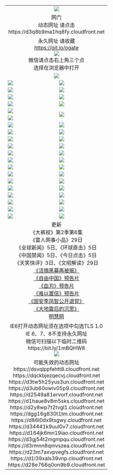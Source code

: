 ﻿<table>
  <tr></tr>
  <tr><td colspan=2 align=center><img src="https://cloud.githubusercontent.com/assets/11880933/13434984/f430fae2-e012-11e5-814f-c2df1e82b247.jpg" /></td></tr>
  <tr><td colspan=2 align=center>网门<br>动态网址 请点击
<br>https://d3q8b9ma1hq8fy.cloudfront.net
    </td>
  </tr>
  <tr>
    <td colspan=2 align=center>永久网址 请收藏<br/><a href="https://git.io/ogate" target="_blank">https://git.io/ogate</a><br/><a href="https://d3q8b9ma1hq8fy.cloudfront.net/Up/0WMGDL2.png" target="_blank"><img src="https://d3q8b9ma1hq8fy.cloudfront.net/Up/0WMGD2.png"/></a>
    <br>微信请点击右上角三个点<br>选择在浏览器中打开<br></td>
  </tr>
  <tr>
    <td colspan=2 align=center><a href="https://d3q8b9ma1hq8fy.cloudfront.net/ogUP.aspx?name=0oGate.apk" target="_blank"><img src="https://d3q8b9ma1hq8fy.cloudfront.net/Up/0WMAZ.jpg" /></a></td>
  </tr>
  <tr>
    <td><a href="https://d3q8b9ma1hq8fy.cloudfront.net/ogNice.aspx" target="_blank"><img src="https://d3q8b9ma1hq8fy.cloudfront.net/Up/0WCYY.jpg" /></a></td>
    <td><a href="https://d3q8b9ma1hq8fy.cloudfront.net/onCO.aspx?ob=600%E4%BA%8B%E7%89%A9&op=%E5%A2%9E%E5%88%A0%E6%94%B9&args=WH1~%23%E7%B1%BB%E5%9E%8B6%E6%96%B0%E9%97%BB%7c%23%E7%B1%BB%E5%9E%8B6%E8%AF%84%E8%AE%BA&mode=" target="_blank"><img src="https://d3q8b9ma1hq8fy.cloudfront.net/Up/0WZTT.jpg" /></a></td> 
  </tr>
  <tr>
    <td><a href="https://d3q8b9ma1hq8fy.cloudfront.net/ogDY.aspx" target="_blank"><img src="https://d3q8b9ma1hq8fy.cloudfront.net/Up/0FK.jpg" /></a></td>
    <td><a href="https://d3q8b9ma1hq8fy.cloudfront.net/ogST.aspx" target="_blank"><img src="https://d3q8b9ma1hq8fy.cloudfront.net/Up/0ST.jpg" /></a></td> 
  </tr>
  <tr>
    <!--td rowspan=2><a href="https://d3q8b9ma1hq8fy.cloudfront.net/ogUP.aspx?name=WJ.mp4&count=T:1,480P:1" target="_blank"><img src="https://d3q8b9ma1hq8fy.cloudfront.net/Up/WJ.jpg" /></a></td-->
    <td><a href="https://d3q8b9ma1hq8fy.cloudfront.net/ogUP.aspx?name=11DKC.mp4&count=T:2,2:6,1:16" target="_blank"><img src="https://d3q8b9ma1hq8fy.cloudfront.net/Up/11DKC.jpg" /></a></td> 
    <td><div><a href="https://d3q8b9ma1hq8fy.cloudfront.net/ogUP.aspx?name=LRWS.mp4&count=7B:8,6B:44,5A:10,5B:35,4A:14,4B:19,3A:10,3B:26,2A:16,2B:21,1A:23,1B:29&current=7B:8" target="_blank"><img src="https://d3q8b9ma1hq8fy.cloudfront.net/Up/LRWS.jpg" /></a></td>
   </tr>
  <tr>
    <td><a href="https://d3q8b9ma1hq8fy.cloudfront.net/ogUP.aspx?name=LRSH.mp4&count=W:13,2:10" target="_blank"><img src="https://d3q8b9ma1hq8fy.cloudfront.net/Up/LRSH.jpg" /></a></td>
    <td><a href="https://d3q8b9ma1hq8fy.cloudfront.net/ogNiceVedio.aspx" target="_blank"><img src="https://d3q8b9ma1hq8fy.cloudfront.net/Up/TGKDY.jpg" /></a></td>
  </tr>
  <tr>
    <td><a href="https://d3q8b9ma1hq8fy.cloudfront.net/ogUP.aspx?name=JQR.mp4&count=2" target="_blank"><img src="https://d3q8b9ma1hq8fy.cloudfront.net/Up/JQR.jpg" /></a></td>   
    <td rowspan=2><a href="https://d3q8b9ma1hq8fy.cloudfront.net/ogUP.aspx?name=JP.mp4&count=9" target="_blank"><img src="https://d3q8b9ma1hq8fy.cloudfront.net/Up/JP.jpg" /></td>
  </tr>
  <tr>
    <td><a href="https://d3q8b9ma1hq8fy.cloudfront.net/ogUP.aspx?name=WH.mp4" target="_blank"><img src="https://d3q8b9ma1hq8fy.cloudfront.net/Up/WH.jpg" /></a></td>
  </tr>
  <tr>
    <td><a href="https://d3q8b9ma1hq8fy.cloudfront.net/ogUP.aspx?name=SSZJ.mp4&count=SP:6,480P:9" target="_blank"><img src="https://d3q8b9ma1hq8fy.cloudfront.net/Up/SSZJ.jpg" /></a></td>
    <td><a href="https://d3q8b9ma1hq8fy.cloudfront.net/ogUP.aspx?name=ZY.mp4&count=2015:16" target="_blank"><img src="https://d3q8b9ma1hq8fy.cloudfront.net/Up/ZY.jpg" /></a</td>
  </tr>
  <tr>
    <td><a href="https://d3q8b9ma1hq8fy.cloudfront.net/ogUP.aspx?name=XTFY.mp4&count=B:2,A:24" target="_blank"><img src="https://d3q8b9ma1hq8fy.cloudfront.net/Up/XTFY.jpg" /></a></td>
    <td><a href="https://d3q8b9ma1hq8fy.cloudfront.net/ogUP.aspx?name=1XQK.mp4&count=13" target="_blank"><img src="https://d3q8b9ma1hq8fy.cloudfront.net/Up/1XQK.jpg" /></a</td>
  </tr>
  <tr>
    <td><a href="https://d3q8b9ma1hq8fy.cloudfront.net/ogUP.aspx?name=1LYF.mp4&count=2" target="_blank"><img src="https://d3q8b9ma1hq8fy.cloudfront.net/Up/1LYF0.jpg" /></a></td>
    <td><a href="https://d3q8b9ma1hq8fy.cloudfront.net/ogUP.aspx?name=1ZGC.mp4&count=6" target="_blank"><img src="https://d3q8b9ma1hq8fy.cloudfront.net/Up/1ZGC0.jpg" /></a></td>
  </tr>
  <tr>
    <td><a href="https://d3q8b9ma1hq8fy.cloudfront.net/ogUP.aspx?name=1ZKM.mp4&count=3&current=3" target="_blank"><img src="https://d3q8b9ma1hq8fy.cloudfront.net/Up/1ZKM0.jpg" /></a></td>  
    <td><a href="https://d3q8b9ma1hq8fy.cloudfront.net/ogUP.aspx?name=1WWY.mp4&count=6&current=6" target="_blank"><img src="https://d3q8b9ma1hq8fy.cloudfront.net/Up/1WWY0.jpg" /></a></td>
  </tr>
  <tr>
    <td><a href="https://d3q8b9ma1hq8fy.cloudfront.net/ogUP.aspx?name=10JGY.mp4&count=3" target="_blank"><img src="https://d3q8b9ma1hq8fy.cloudfront.net/Up/10JGY0.jpg" /></a></td>
    <td><a href="https://d3q8b9ma1hq8fy.cloudfront.net/ogUP.aspx?name=10CYS.mp4&count=2" target="_blank"><img src="https://d3q8b9ma1hq8fy.cloudfront.net/Up/10CYS0.jpg" /></a></td>
  </tr>
  <tr>
    <td><a href="https://d3q8b9ma1hq8fy.cloudfront.net/ogUP.aspx?name=4SQQ.mp4&count=201603:5,201602:20,201601:21&current=201603:5" target="_blank"><img src="https://d3q8b9ma1hq8fy.cloudfront.net/Up/4SQQ0.jpg"/></a></td>
    <td><a href="https://d3q8b9ma1hq8fy.cloudfront.net/ogUP.aspx?name=4SHQ.mp4&count=201603:5,201602:27,201601:28&current=201603:5" target="_blank"><img src="https://d3q8b9ma1hq8fy.cloudfront.net/Up/4SHQ0.jpg"/></a></td>
  </tr>
  <tr>
    <td><a href="https://d3q8b9ma1hq8fy.cloudfront.net/ogUP.aspx?name=4SZG.mp4&count=201603:5,201602:21,201601:23&current=201603:5" target="_blank"><img src="https://d3q8b9ma1hq8fy.cloudfront.net/Up/4SZG0.jpg"/></a></td>
    <td><a href="https://d3q8b9ma1hq8fy.cloudfront.net/ogUP.aspx?name=4SDJ.mp4&count=201603A:5,201603B:4,201602A:24,201602B:7,201601A:48,201601B:6&current=201603A:5" target="_blank"><img src="https://d3q8b9ma1hq8fy.cloudfront.net/Up/4SDJ0.jpg"/></a></td>
  </tr>
  <tr>
    <td><a href="https://d3q8b9ma1hq8fy.cloudfront.net/ogUP.aspx?name=4CTX.mp4&count=201603:1,201602:3,201601:4&current=201603:1" target="_blank"><img src="https://d3q8b9ma1hq8fy.cloudfront.net/Up/4CTX0.jpg"/></a></td>
    <td><a href="https://d3q8b9ma1hq8fy.cloudfront.net/ogUP.aspx?name=4CWZ.mp4&count=201602:4,201601:4&current=201602:4" target="_blank"><img src="https://d3q8b9ma1hq8fy.cloudfront.net/Up/4CWZ0.jpg"/></a></td>
  </tr>
  <tr>
    <td><a href="https://d3q8b9ma1hq8fy.cloudfront.net/onUP.aspx?name=https://d2t6x1lwzcff38.cloudfront.net/" target="_blank"><img src="https://d3q8b9ma1hq8fy.cloudfront.net/Up/0DTW.jpg"/></a></td>
    <td><a href="https://d3q8b9ma1hq8fy.cloudfront.net/onUP.aspx?name=https://d240ns8up8earz.cloudfront.net/acenter/" target="_blank"><img src="https://d3q8b9ma1hq8fy.cloudfront.net/Up/0TDW.jpg" /></a></td>
  </tr>
  <tr>
    <td><a href="https://d3q8b9ma1hq8fy.cloudfront.net/onUP.aspx?name=https://d4508d6vomz2p.cloudfront.net/gb/nsc413.htm" target="_blank"><img src="https://d3q8b9ma1hq8fy.cloudfront.net/Up/0DJY.jpg" /></a></td>
    <td><a href="https://d3q8b9ma1hq8fy.cloudfront.net/onUP.aspx?name=https://d3bxwq7vzudb5l.cloudfront.net/xtr/gb/prog204.html" target="_blank"><img src="https://d3q8b9ma1hq8fy.cloudfront.net/Up/0XTR.jpg" /></a></td>
  </tr>
  <tr>
    <td><a href="https://d3q8b9ma1hq8fy.cloudfront.net/onUP.aspx?name=https://d3aj00iefsmfgc.cloudfront.net/" target="_blank"><img src="https://d3q8b9ma1hq8fy.cloudfront.net/Up/0MHW.jpg" /></a></td>
    <td><a href="https://d3q8b9ma1hq8fy.cloudfront.net/onUP.aspx?name=https://d1lcj91uv80klr.cloudfront.net/" target="_blank"><img src="https://d3q8b9ma1hq8fy.cloudfront.net/Up/0ZJW.jpg" /></a></td>
  </tr>
  <tr>
    <td><a href="https://d3q8b9ma1hq8fy.cloudfront.net/ogUP.aspx?name=0FG.zip" target="_blank"><img src="https://d3q8b9ma1hq8fy.cloudfront.net/Up/0FG.jpg" /></a></td>
    <td><a href="https://d3q8b9ma1hq8fy.cloudfront.net/ogUP.aspx?name=0FGA.apk" target="_blank"><img src="https://d3q8b9ma1hq8fy.cloudfront.net/Up/0FGA.jpg" /></a></td>
  </tr>
  <tr>
    <td><a href="https://d3q8b9ma1hq8fy.cloudfront.net/ogUP.aspx?name=0U.zip" target="_blank"><img src="https://d3q8b9ma1hq8fy.cloudfront.net/Up/0U.jpg" /></a></td>
    <td><a href="https://d3q8b9ma1hq8fy.cloudfront.net/ogUP.aspx?name=0UA.apk" target="_blank"><img src="https://d3q8b9ma1hq8fy.cloudfront.net/Up/0UA.jpg" /></a></td>
  </tr>
  <tr>
    <td><a href="https://d3q8b9ma1hq8fy.cloudfront.net/ogUP.aspx?name=0iPPOTV.zip" target="_blank"><img src="https://d3q8b9ma1hq8fy.cloudfront.net/Up/0iPPOTV.jpg" /></a></td>
    <td><a href="https://d3q8b9ma1hq8fy.cloudfront.net/ogUP.aspx?name=0iNTD.apk" target="_blank"><img src="https://d3q8b9ma1hq8fy.cloudfront.net/Up/0iNTD.jpg" /></a></td>
  </tr>
  <tr>
    <td colspan=2 align=center>更新<br>
      《大裤衩》第2季第6集<br>
      《雷人网事小品》29日<br>
      《全球新闻》5日、《环球直击》5日<br>
      《中国禁闻》5日、《今日点击》5日<br>
      《天笑快评》3日、《文昭解读》29日<br>
      <a href="https://d3q8b9ma1hq8fy.cloudfront.net/ogUP.aspx?name=SSZJ480P9.mp4" target="_blank">《活摘黑幕再被揭》</a><br>
      <a href="https://d3q8b9ma1hq8fy.cloudfront.net/ogUP.aspx?name=11ZYZG0.mp4" target="_blank">《自由中国》预告片</a><br>
      <a href="https://d3q8b9ma1hq8fy.cloudfront.net/ogUP.aspx?name=11XR.mp4" target="_blank">《血刃》预告片</a><br>
      <a href="https://d3q8b9ma1hq8fy.cloudfront.net/ogUP.aspx?name=11NYZX.mp4&count=2" target="_blank">《难以置信》预告片</a><br>
      <a href="https://d3q8b9ma1hq8fy.cloudfront.net/ogUP.aspx?name=4LFZ.mp4" target="_blank">《国安李凤智公开退党》</a><br>
      <a href="https://d3q8b9ma1hq8fy.cloudfront.net/ogUP.aspx?name=4DDZHDCS.mp4" target="_blank">《大地震后的沉思》</a><br>
      <a href="https://d3q8b9ma1hq8fy.cloudfront.net/onUP.aspx?name=https://www.minghui.org/" target="_blank">明慧网</a></td>
    </td>
  </tr>
  <tr>
    <td colspan=2 align=center>IE6打开动态网址须在选项中勾选TLS 1.0<br/>IE 6、7、8不支持永久网址<br/>
      微信可扫描以下临时二维码<br/>https://bit.ly/1mBQHW8<br/><a href="https://d3q8b9ma1hq8fy.cloudfront.net/Up/0WMGDL3.png" target="_blank"><img src="https://d3q8b9ma1hq8fy.cloudfront.net/Up/0WMGD3.png"/></a><br>
  </tr>
  <tr>
    <td colspan=2 align=center>可能失效的动态网址
<br>https://dsvqlppfehtt8.cloudfront.net
<br>https://dqckbjezqecvj.cloudfront.net
<br>https://d3tw5h25yus3un.cloudfront.net
<br>https://d3ub60owiv05p9.cloudfront.net
<br>https://d2549a81ervorf.cloudfront.net
<br>https://d1haue8v8m5sks.cloudfront.net
<br>https://d2y8wp7t2tvgl1.cloudfront.net
<br>https://dgg16g830t1tm.cloudfront.net
<br>https://d86l0dx9tsgwy.cloudfront.net
<br>https://d34441k9uul0v7.cloudfront.net
<br>https://d164jk6mn19iao.cloudfront.net
<br>https://d3gj54t2mgmpqu.cloudfront.net
<br>https://d3rmnn8qmvszea.cloudfront.net
<br>https://d23m7axvpvegfs.cloudfront.net
<br>https://d1i39xals39vnp.cloudfront.net
<br>https://d28e766q0on9b9.cloudfront.net
    </td>
  </tr>
</table>
